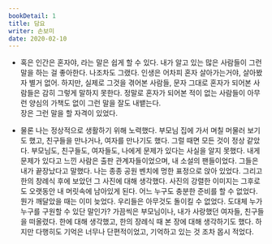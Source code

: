 ```yaml
---
bookDetail: 1
title: 담요
writer: 손보미
date: 2020-02-10
---
```


- 혹은 인간은 혼자야, 라는 말은 쉽게 할 수 있다. 내가 알고 있는 많은 사람들이 그런 말을 하는 걸 좋아한다. 나조차도 그랬다. 인생은 어차피 혼자 살아가는거야, 살아봤자 별거 없어. 하지만, 실제로 그것을 겪어본 사람들, 문자 그대로 혼자가 되어본 사람들은 감히 그렇게 말하지 못한다. 정말로 혼자가 되어본 적이 없는 사람들이 아무런 양심의 가책도 없이 그런 말을 잘도 내뱉는다.  
장은 그런 말을 할 자격이 있었다.

- 물론 나는 정상적으로 생활하기 위해 노력했다. 부모님 집에 가서 며칠 머물러 보기도 했고, 친구들을 만나거나, 여자를 만나기도 했다. 그럴 때면 모든 것이 정상 같았다. 부모님도, 친구들도, 여자들도, 나에게 문제가 있다는 사실을 알지 못했다. 내게 문제가 있다고 느낀 사람은 출판 관계자들이었으며, 내 소설의 팬들이었다. 그들은 내가 끝장났다고 말했다. 나는 종종 공원 벤치에 멍한 표정으로 앉아 있었다. 그리고 한의 창례식 후에 보았던 그 사진에 대해 생각했다. 사진의 강렬한 이미지는 그후로도 오랫동안 내 머릿속에 남아있게 된다. 어느 누구도 충분한 준비를 할 수 없었다. 뭔가 깨달았을 때는 이미 늦었다. 우리들은 아무것도 돌이킬 수 없었다. 도대체 누가 누구를 구원할 수 있단 말인가? 가끔씩은 부모님이나, 내가 사랑했던 여자들, 친구들을 떠올렸다. 한에 대해 생각했고, 한의 장례식 때 본 장에 대해 생각하기도 했다. 하지만 다행히도 기억은 너무나 단편적이었고, 기억하고 있는 것 조차 몹시 적었다.

